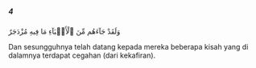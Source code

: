##### 4

<span class="ayah">وَلَقَدْ جَآءَهُم مِّنَ ٱلْأَنۢبَآءِ مَا فِيهِ مُزْدَجَرٌ</span>

<span class="ayah_translation">Dan sesungguhnya telah datang kepada mereka beberapa kisah yang di dalamnya terdapat cegahan (dari kekafiran).</span>
